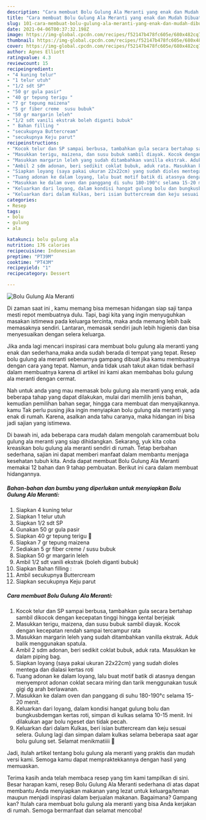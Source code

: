 ```yaml
---
description: "Cara membuat Bolu Gulung Ala Meranti yang enak dan Mudah Dibuat"
title: "Cara membuat Bolu Gulung Ala Meranti yang enak dan Mudah Dibuat"
slug: 101-cara-membuat-bolu-gulung-ala-meranti-yang-enak-dan-mudah-dibuat
date: 2021-04-06T00:37:32.198Z
image: https://img-global.cpcdn.com/recipes/f52147b478fc605e/680x482cq70/bolu-gulung-ala-meranti-foto-resep-utama.jpg
thumbnail: https://img-global.cpcdn.com/recipes/f52147b478fc605e/680x482cq70/bolu-gulung-ala-meranti-foto-resep-utama.jpg
cover: https://img-global.cpcdn.com/recipes/f52147b478fc605e/680x482cq70/bolu-gulung-ala-meranti-foto-resep-utama.jpg
author: Agnes Elliott
ratingvalue: 4.3
reviewcount: 15
recipeingredient:
- "4 kuning telur"
- "1 telur utuh"
- "1/2 sdt SP"
- "50 gr gula pasir"
- "40 gr tepung terigu "
- "7 gr tepung maizena"
- "5 gr fiber creme  susu bubuk"
- "50 gr margarin leleh"
- "1/2 sdt vanili ekstrak boleh diganti bubuk"
- " Bahan filling "
- "secukupnya Buttercream"
- "secukupnya Keju parut"
recipeinstructions:
- "Kocok telur dan SP sampai berbusa, tambahkan gula secara bertahap sambil dikocok dengan kecepatan tinggi hingga kental berjejak"
- "Masukkan terigu, maizena, dan susu bubuk sambil diayak. Kocok dengan kecepatan rendah sampai tercampur rata"
- "Masukkan margarin leleh yang sudah ditambahkan vanilla ekstrak. Aduk balik menggunakan spatula."
- "Ambil 2 sdm adonan, beri sedikit coklat bubuk, aduk rata. Masukkan ke dalam piping bag."
- "Siapkan loyang (saya pakai ukuran 22x22cm) yang sudah dioles mentega dan dialasi kertas roti"
- "Tuang adonan ke dalam loyang, lalu buat motif batik di atasnya dengan menyemprot adonan coklat secara miring dan tarik menggunakan tusuk gigi dg arah berlawanan."
- "Masukkan ke dalam oven dan panggang di suhu 180-190°c selama 15-20 menit."
- "Keluarkan dari loyang, dalam kondisi hangat gulung bolu dan bungkusbdemgan kertas roti, simpan di kulkas selama 10-15 menit. Ini dilakukan agar bolu ngeset dan tidak pecah."
- "Keluarkan dari dalam Kulkas, beri isian buttercream dan keju sesuai selera. Gulung lagi dan simpan dalam kulkas selama beberapa saat agar bolu gulung set. Selamat menikmatiiii 🤗"
categories:
- Resep
tags:
- bolu
- gulung
- ala

katakunci: bolu gulung ala 
nutrition: 176 calories
recipecuisine: Indonesian
preptime: "PT39M"
cooktime: "PT43M"
recipeyield: "1"
recipecategory: Dessert

---
```



![Bolu Gulung Ala Meranti](https://img-global.cpcdn.com/recipes/f52147b478fc605e/680x482cq70/bolu-gulung-ala-meranti-foto-resep-utama.jpg)

Di zaman  saat ini , kamu memang bisa memesan hidangan siap saji tanpa mesti repot membuatnya dulu. Tapi, bagi kita yang ingin menyuguhkan masakan istimewa pada keluarga tercinta, maka anda memang lebih baik memasaknya sendiri. Lantaran, memasak sendiri jauh lebih higienis dan bisa menyesuaikan dengan selera keluarga.

Jika anda lagi mencari inspirasi cara membuat bolu gulung ala meranti yang enak dan sederhana,maka anda sudah berada di tempat yang tepat. Resep bolu gulung ala meranti  sebenarnya gampang dibuat jika kamu membuatnya dengan cara yang tepat. Namun, anda tidak usah takut akan tidak berhasil dalam membuatnya 
karena di artikel ini kami akan membahas bolu gulung ala meranti dengan cermat.  



Nah untuk anda yang mau memasak bolu gulung ala meranti yang enak, ada beberapa tahap yang dapat dilakukan, mulai dari memilih jenis bahan, kemudian pemilihan bahan segar, hingga cara membuat dan menyajikannya. kamu Tak perlu pusing jika ingin menyiapkan bolu gulung ala meranti yang enak di rumah. Karena, asalkan anda  tahu caranya, maka hidangan ini bisa jadi sajian yang istimewa.

Di bawah ini, ada beberapa cara mudah dalam mengolah caramembuat bolu gulung ala meranti yang siap dihidangkan. Sekarang, yuk kita coba kreasikan bolu gulung ala meranti sendiri di rumah. Tetap berbahan sederhana, sajian ini dapat memberi manfaat dalam membantu menjaga kesehatan tubuh kita. Anda dapat membuat Bolu Gulung Ala Meranti memakai 12 bahan dan 9 tahap pembuatan. Berikut ini cara dalam membuat hidangannya.

<!--inarticleads1-->

##### Bahan-bahan dan bumbu yang diperlukan untuk menyiapkan Bolu Gulung Ala Meranti:

1. Siapkan 4 kuning telur
1. Siapkan 1 telur utuh
1. Siapkan 1/2 sdt SP
1. Gunakan 50 gr gula pasir
1. Siapkan 40 gr tepung terigu 🔺
1. Siapkan 7 gr tepung maizena
1. Sediakan 5 gr fiber creme / susu bubuk
1. Siapkan 50 gr margarin leleh
1. Ambil 1/2 sdt vanili ekstrak (boleh diganti bubuk)
1. Siapkan  Bahan filling :
1. Ambil secukupnya Buttercream
1. Siapkan secukupnya Keju parut




<!--inarticleads2-->

##### Cara membuat Bolu Gulung Ala Meranti:

1. Kocok telur dan SP sampai berbusa, tambahkan gula secara bertahap sambil dikocok dengan kecepatan tinggi hingga kental berjejak
1. Masukkan terigu, maizena, dan susu bubuk sambil diayak. Kocok dengan kecepatan rendah sampai tercampur rata
1. Masukkan margarin leleh yang sudah ditambahkan vanilla ekstrak. Aduk balik menggunakan spatula.
1. Ambil 2 sdm adonan, beri sedikit coklat bubuk, aduk rata. Masukkan ke dalam piping bag.
1. Siapkan loyang (saya pakai ukuran 22x22cm) yang sudah dioles mentega dan dialasi kertas roti
1. Tuang adonan ke dalam loyang, lalu buat motif batik di atasnya dengan menyemprot adonan coklat secara miring dan tarik menggunakan tusuk gigi dg arah berlawanan.
1. Masukkan ke dalam oven dan panggang di suhu 180-190°c selama 15-20 menit.
1. Keluarkan dari loyang, dalam kondisi hangat gulung bolu dan bungkusbdemgan kertas roti, simpan di kulkas selama 10-15 menit. Ini dilakukan agar bolu ngeset dan tidak pecah.
1. Keluarkan dari dalam Kulkas, beri isian buttercream dan keju sesuai selera. Gulung lagi dan simpan dalam kulkas selama beberapa saat agar bolu gulung set. Selamat menikmatiiii 🤗




Jadi, itulah artikel tentang  bolu gulung ala meranti  yang praktis dan mudah versi kami. Semoga kamu dapat mempraktekkannya dengan hasil yang memuaskan. 

Terima kasih anda telah membaca resep yang tim kami tampilkan di sini. Besar harapan kami, resep  Bolu Gulung Ala Meranti sederhana di atas dapat membantu Anda menyiapkan makanan yang lezat untuk keluarga/teman maupun menjadi inspirasi dalam berjualan makanan. Bagaimana? Gampang kan? Itulah cara membuat bolu gulung ala meranti yang bisa Anda kerjakan di rumah. Semoga bermanfaat dan selamat mencoba!

